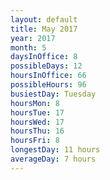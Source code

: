 ```yaml
---
layout: default
title: May 2017
year: 2017
month: 5
daysInOffice: 8
possibleDays: 12
hoursInOffice: 66
possibleHours: 96
busiestDay: Tuesday
hoursMon: 8
hoursTue: 17
hoursWed: 17
hoursThu: 16
hoursFri: 8
longestDay: 11 hours
averageDay: 7 hours
---
```

